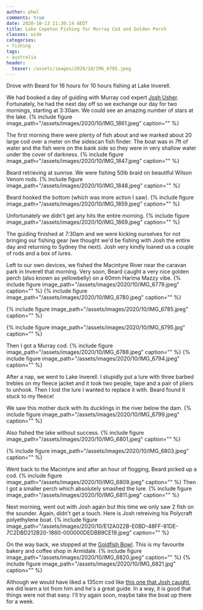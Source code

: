 ```yaml
---
author: phwl
comments: true
date: 2020-10-13 21:30:14 AEDT
title: Lake Copeton Fishing for Murray Cod and Golden Perch
classes: wide
categories:
- fishing
tags:
- australia
header:
  teaser: /assets/images/2020/10/IMG_6785.jpeg
---
```


Drove with Beard for 16 hours for 10 hours fishing at Lake Inverell.

<!-- more -->
We had booked a day of guiding with Murray cod expert [Josh Usher](https://www.instagram.com/fishing_with_usher__guide/). Fortunately, he had the next day off so we exchange our day for two mornings, starting at 3:30am. We could see an amazing number of stars at the lake.
{% include figure image_path="/assets/images/2020/10/IMG_1861.jpeg" caption="" %}

The first morning there were plenty of fish about and we marked about 20 large cod over a meter on the sidescan fish finder. The boat was in 7ft of water and the fish were on the bank side so they were in very shallow water under the cover of darkness.
{% include figure image_path="/assets/images/2020/10/IMG_1847.jpeg" caption="" %}

Beard retrieving at sunrise. We were fishing 50lb braid on beautiful Wilson Venom rods.
{% include figure image_path="/assets/images/2020/10/IMG_1848.jpeg" caption="" %}

Beard hooked the bottom (which was more action I saw).
{% include figure image_path="/assets/images/2020/10/IMG_1859.jpeg" caption="" %}

Unfortunately we didn't get any hits the entire morning.
{% include figure image_path="/assets/images/2020/10/IMG_1869.jpeg" caption="" %}

The guiding finished at 7:30am and we were kicking ourselves for not bringing our fishing gear (we thought we'd be fishing with Josh the entire day and returning to Sydney the next). Josh very kindly loaned us a couple of rods and a box of lures.

Left to our own devices, we fished the Macintyre River near the caravan park in Inverell that morning. Very soon, Beard caught a very nice golden perch (also known as yellowbelly) on a 60mm Harima Mazzy vibe.
{% include figure image_path="/assets/images/2020/10/IMG_6779.jpeg" caption="" %}
{% include figure image_path="/assets/images/2020/10/IMG_6780.jpeg" caption="" %}

{% include figure image_path="/assets/images/2020/10/IMG_6785.jpeg" caption="" %}

{% include figure image_path="/assets/images/2020/10/IMG_6795.jpg" caption="" %}



Then I got a Murray cod.
{% include figure image_path="/assets/images/2020/10/IMG_6788.jpeg" caption="" %}
{% include figure image_path="/assets/images/2020/10/IMG_6794.jpeg" caption="" %}

After a nap, we went to Lake Inverell. I stupidly put a lure with three barbed trebles on my fleece jacket and it took two people, tape and a pair of pliers to unhook. Then I lost the lure I wanted to replace it with. Beard found it stuck to my fleece!

We saw this mother duck with its ducklings in the river below the dam.
{% include figure image_path="/assets/images/2020/10/IMG_6799.jpeg" caption="" %}

Also fished the lake without success.
{% include figure image_path="/assets/images/2020/10/IMG_6801.jpeg" caption="" %}

{% include figure image_path="/assets/images/2020/10/IMG_6803.jpeg" caption="" %}

Went back to the Macintyre and after an hour of flogging, Beard picked up a cod.
{% include figure image_path="/assets/images/2020/10/IMG_6809.jpeg" caption="" %}
Then I got a smaller perch which absolutely smashed the lure.
{% include figure image_path="/assets/images/2020/10/IMG_6811.jpeg" caption="" %}

Next morning, went out with Josh again but this time we only saw 2 fish on the sounder. Again, didn't get a touch. Here is Josh retreiving his Polycraft polyethylene boat.
{% include figure image_path="/assets/images/2020/10/E12A022B-E0BD-48FF-81DE-7C2DBD212B20-1860-000000DEDBB9CE19.jpeg" caption="" %}

On the way back, we stopped at the [Goldfish Bowl](https://www.facebook.com/thegoldfishbowlbakery/). This is my favourite bakery and coffee shop in Armidale.
{% include figure image_path="/assets/images/2020/10/IMG_6820.jpeg" caption="" %}
{% include figure image_path="/assets/images/2020/10/IMG_6821.jpg" caption="" %}

Although we would have liked a 135cm cod like [this one that Josh caught](https://www.northerndailyleader.com.au/story/6428962/absolute-monster-josh-usher-lands-humongous-murray-cod/), we did learn a lot from him and he's a great guide. In a way, it is good that things were not that easy. I'll try again soon, maybe take the boat up there for a week.

<img src="https://nnimgt-a.akamaihd.net/transform/v1/crop/frm/iViHsQkuwAs9FXZ3pcZDd6/e9a67f97-cc8a-4a1b-8fe2-2270a32b4644.jpg/r0_0_764_480_w1200_h678_fmax.jpg" alt="">
